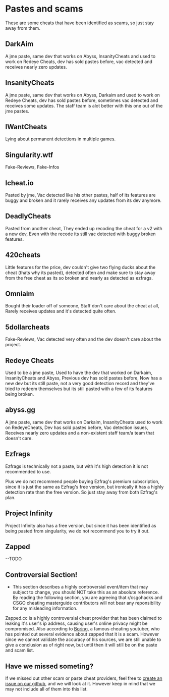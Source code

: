 # Pastes and scams

These are some cheats that have been identified as scams, so just stay away from them.



## DarkAim

A jme paste, same dev that works on Abyss, InsanityCheats and used to work on Redeye Cheats, dev has sold pastes before, vac detected and receives nearly zero updates.

## InsanityCheats

A jme paste, same dev that works on Abyss, Darkaim and used to work on Redeye Cheats, dev has sold pastes before, sometimes vac detected and receives some updates. The staff team is alot better with this one out of the jme pastes.

## IWantCheats

Lying about permanent detections in multiple games.

## Singularity.wtf

Fake-Reviews, Fake-Infos

## Icheat.io

Pasted by jme, Vac detected like his other pastes,  half of its features are buggy and broken and it rarely receives any updates from its dev anymore.

## DeadlyCheats

Pasted from another cheat, They ended up recoding the cheat for a v2 with a new dev, Even with the recode its still vac detected with buggy broken features.

## 420cheats

Little features for the price, dev couldn't give two flying ducks about the cheat (thats why its pasted), detected often and make sure to stay away from the free cheat as its so broken and nearly as detected as ezfrags.

## Omniaim

Bought their loader off of someone, Staff don't care about the cheat at all, Rarely receives updates and it's detected quite often.

## 5dollarcheats

Fake-Reviews, Vac detected very often and the dev doesn't care about the project.

## Redeye Cheats

Used to be a jme paste, Used to have the dev that worked on Darkaim, InsanityCheats and Abyss, Previous dev has sold pastes before, Now has a new dev but its still paste, not a very good detection record and they've tried to redeem themselves but its still pasted with a few of its features being broken.

## abyss.gg

A jme paste, same dev that works on Darkaim, InsanityCheats used to work on RedeyeCheats, Dev has sold pastes before, Vac detection issues, Receives nearly zero updates and a non-existent staff team/a team that doesn't care.

## Ezfrags

Ezfrags is technically not a paste, but with it's high detection it is not recommended to use.

Plus we do not recommend people buying Ezfrag's premium subscription, since it is just the same as Ezfrag's free version, but ironically it has a highly detection rate than the free version. So just stay away from both Ezfrag's plan.

## Project Infinity

Project Infinity also has a free version, but since it has been identified as being pasted from singularity, we do not recommend you to try it out.

## Zapped

--TODO

## Controversial Section!

* This section describes a highly controversial event/item that may subject to change, you should NOT take this as an absolute reference. By reading the following section, you are agreeing that r/csgohacks and CSGO cheating masterguide contributors will not bear any reponsibility for any misleading information.

Zapped.cc is a highly controversial cheat provider that has been claimed to leaking it's user's ip address, causing user's online privacy might be compromised. Also according to [Boring](pastes-and-scams.md), a famous cheating youtuber, who has pointed out several evidence about zapped that it is a scam. However since we cannot validate the accuracy of his sources, we are still unable to give a conclusion as of right now, but until then it will still be on the paste and scam list.

## Have we missed someting?

If we missed out other scam or paste cheat providers, feel free to [create an issue on our github](https://github.com/csgohacks/master-guide/issues), and we will look at it. However keep in mind that we may not include all of them into this list.
